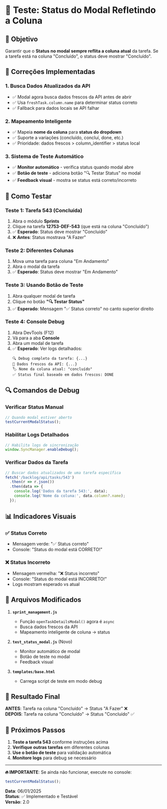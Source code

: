 # 🧪 Teste: Status do Modal Refletindo a Coluna

## 🎯 **Objetivo**
Garantir que o **Status no modal sempre reflita a coluna atual** da tarefa. Se a tarefa está na coluna "Concluído", o status deve mostrar "Concluído".

## 🔧 **Correções Implementadas**

### **1. Busca Dados Atualizados da API**
- ✅ Modal agora busca dados frescos da API antes de abrir
- ✅ Usa `freshTask.column.name` para determinar status correto
- ✅ Fallback para dados locais se API falhar

### **2. Mapeamento Inteligente**
- ✅ Mapeia **nome da coluna** para **status do dropdown**
- ✅ Suporte a variações (concluído, concluí, done, etc.)
- ✅ Prioridade: dados frescos > column_identifier > status local

### **3. Sistema de Teste Automático**
- ✅ **Monitor automático** - verifica status quando modal abre
- ✅ **Botão de teste** - adiciona botão "🔍 Testar Status" no modal
- ✅ **Feedback visual** - mostra se status está correto/incorreto

## 🧪 **Como Testar**

### **Teste 1: Tarefa 543 (Concluída)**
1. Abra o módulo **Sprints**
2. Clique na tarefa **12753-DEF-543** (que está na coluna "Concluído")
3. ✅ **Esperado**: Status deve mostrar "Concluído"
4. ❌ **Antes**: Status mostrava "A Fazer"

### **Teste 2: Diferentes Colunas**
1. Mova uma tarefa para coluna "Em Andamento"
2. Abra o modal da tarefa
3. ✅ **Esperado**: Status deve mostrar "Em Andamento"

### **Teste 3: Usando Botão de Teste**
1. Abra qualquer modal de tarefa
2. Clique no botão **"🔍 Testar Status"**
3. ✅ **Esperado**: Mensagem "✅ Status correto" no canto superior direito

### **Teste 4: Console Debug**
1. Abra DevTools (F12)
2. Vá para a aba **Console**
3. Abra um modal de tarefa
4. ✅ **Esperado**: Ver logs detalhados:
   ```
   🔍 Debug completo da tarefa: {...}
   📡 Dados frescos da API: {...}
   🏷️ Nome da coluna atual: "concluído"
   ✅ Status final baseado em dados frescos: DONE
   ```

## 🔍 **Comandos de Debug**

### **Verificar Status Manual**
```javascript
// Quando modal estiver aberto
testCurrentModalStatus();
```

### **Habilitar Logs Detalhados**
```javascript
// Habilita logs de sincronização
window.SyncManager.enableDebug();
```

### **Verificar Dados da Tarefa**
```javascript
// Buscar dados atualizados de uma tarefa específica
fetch('/backlog/api/tasks/543')
  .then(r => r.json())
  .then(data => {
    console.log('Dados da tarefa 543:', data);
    console.log('Nome da coluna:', data.column?.name);
  });
```

## 📊 **Indicadores Visuais**

### **✅ Status Correto**
- Mensagem verde: "✅ Status correto"
- Console: "Status do modal está CORRETO!"

### **❌ Status Incorreto**
- Mensagem vermelha: "❌ Status incorreto"
- Console: "Status do modal está INCORRETO!"
- Logs mostram esperado vs atual

## 🔧 **Arquivos Modificados**

1. **`sprint_management.js`**
   - Função `openTaskDetailsModal()` agora é `async`
   - Busca dados frescos da API
   - Mapeamento inteligente de coluna → status

2. **`test_status_modal.js`** (Novo)
   - Monitor automático de modal
   - Botão de teste no modal
   - Feedback visual

3. **`templates/base.html`**
   - Carrega script de teste em modo debug

## 🎯 **Resultado Final**

**ANTES**: Tarefa na coluna "Concluído" → Status "A Fazer" ❌  
**DEPOIS**: Tarefa na coluna "Concluído" → Status "Concluído" ✅

## 🚀 **Próximos Passos**

1. **Teste a tarefa 543** conforme instruções acima
2. **Verifique outras tarefas** em diferentes colunas
3. **Use o botão de teste** para validação automática
4. **Monitore logs** para debug se necessário

---

**🔥 IMPORTANTE**: Se ainda não funcionar, execute no console:
```javascript
testCurrentModalStatus();
```

**Data**: 06/01/2025  
**Status**: ✅ Implementado e Testável  
**Versão**: 2.0 